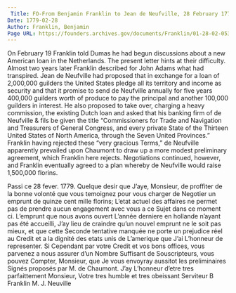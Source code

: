 ```yaml
---
 Title: FO-From Benjamin Franklin to Jean de Neufville, 28 February 1779
Date: 1779-02-28
Author: Franklin, Benjamin
Page URL: https://founders.archives.gov/documents/Franklin/01-28-02-0536
---
```


On February 19 Franklin told Dumas he had begun discussions about a new American loan in the Netherlands. The present letter hints at their difficulty. Almost two years later Franklin described for John Adams what had transpired. Jean de Neufville had proposed that in exchange for a loan of 2,000,000 guilders the United States pledge all its territory and income as security and that it promise to send de Neufville annually for five years 400,000 guilders worth of produce to pay the principal and another 100,000 guilders in interest. He also proposed to take over, charging a heavy commission, the existing Dutch loan and asked that his banking firm of de Neufville & fils be given the title “Commissioners for Trade and Navigation and Treasurers of General Congress, and every private State of the Thirteen United States of North America, through the Seven United Provinces.” Franklin having rejected these “very gracious Terms,” de Neufville apparently prevailed upon Chaumont to draw up a more modest preliminary agreement, which Franklin here rejects. Negotiations continued, however, and Franklin eventually agreed to a plan whereby de Neufville would raise 1,500,000 florins.
 
Passi ce 28 fever. 1779.
Quelque desir que J’aye, Monsieur, de proffiter de la bonne volonté que vous temoignez pour vous charger de Negotier un emprunt de quinze cent mille florins; L’etat actuel des affaires ne permet pas de prendre aucun engagement avec vous a ce Sujet dans ce moment ci. L’emprunt que nous avons ouvert L’année derniere en hollande n’ayant pas été accueilli, J’ay lieu de craindre qu’un nouvel emprunt ne le soit pas mieux, et que cette Seconde tentative manquée ne porte un prejudice réel au Credit et a la dignité des etats unis de L’amerique que J’ai L’honneur de representer. Si Cependant par votre Credit et vos bons offices, vous parvenez a nous assurer d’un Nombre Suffisant de Souscripteurs, vous pouvez Compter, Monsieur, que Je vous envoyray aussitot les preliminaires Signés proposés par M. de Chaumont. J’ay L’honneur d’etre tres parfaittement Monsieur, Votre tres humble et tres obeissant Serviteur
B Franklin
M. J. Neuville

